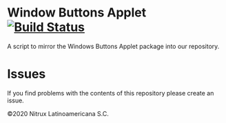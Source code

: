 # Window Buttons Applet [![Build Status](https://travis-ci.org/Nitrux/window-buttons-applet.svg?branch=master)](https://travis-ci.org/Nitrux/window-buttons-applet)

A script to mirror the Windows Buttons Applet package into our repository.

# Issues
If you find problems with the contents of this repository please create an issue.

©2020 Nitrux Latinoamericana S.C.
